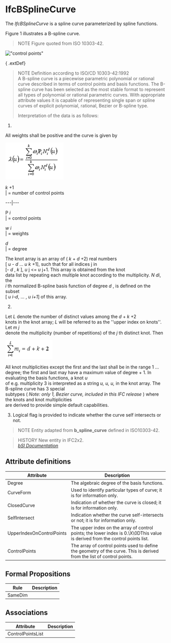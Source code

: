 IfcBSplineCurve
===============
The _IfcBSplineCurve_ is a spline curve parameterized by spline functions.  
  
Figure 1 illustrates a B-spline curve.  
  
> NOTE  Figure quoted from ISO 10303-42.  
  
!["control points"](../figures/ifcbsplinecurve-fig1.gif "Figure 1 -- B-spline
curve")  
  
{ .extDef}  
> NOTE  Definition according to ISO/CD 10303-42:1992  
> A B-spline curve is a piecewise parametric polynomial or rational curve
> described in terms of control points and basis functions. The B-spline curve
> has been selected as the most stable format to represent all types of
> polynomial or rational parametric curves. With appropriate attribute values
> it is capable of representing single span or spline curves of explicit
> polynomial, rational, Bezier or B-spline type.  
>  
> Interpretation of the data is as follows:

  

  1.   

All weights shall be positive and the curve is given by

  
![equation](../figures/ifcbsplinecurve-math1.gif)  
  
  
 _k_ +1  
| = number of control points  
  
---|---  
  
  
P _i_  
|  = control points  
  
  
  
 _w_ _i_  
|  = weights  
  
  
  
 _d_  
|  = degree  
  
  
  

The knot array is an array of ( _k_ + _d_ +2) real numbers  
[ _u_ - _d_ ... _u_ _k_ +1], such that for all indices j in  
[- _d_ , _k_ ], _u_ j <= _u_ j+1. This array is obtained from the knot  
data list by repeating each multiple knot according to the multiplicity. _N
di_, the  
 _i_ th normalized B-spline basis function of degree _d_ , is defined on the
subset  
[ _u i-d_, ... , _u i+1_] of this array.

  

  

  2.   

Let _L_ denote the number of distinct values among the _d_ + _k_ +2  
knots in the knot array; _L_ will be referred to as the ''upper index on
knots''. Let _m j_  
denote the multiplicity (number of repetitions) of the _j_ th distinct knot.
Then

  
![equation](../figures/ifcbsplinecurve-math2.gif)  

All knot multiplicities except the first and the last shall be in the range 1
...  
degree; the first and last may have a maximum value of degree + 1. In
evaluating the basis functions, a knot _u_  
of e.g. multiplicity 3 is interpreted as a string _u, u, u,_ in the knot
array. The B-spline curve has 3 special  
subtypes ( _Note: only 1, Bezier curve, included in this IFC release_ ) where
the knots and knot multiplicities  
are derived to provide simple default capabilities.

  

  

  3. Logical flag is provided to indicate whether the curve self intersects or not.
  

  
  
> NOTE  Entity adapted from **b_spline_curve** defined in ISO10303-42.  
  
> HISTORY  New entity in IFC2x2.  
[ _bSI
Documentation_](https://standards.buildingsmart.org/IFC/DEV/IFC4_2/FINAL/HTML/schema/ifcgeometryresource/lexical/ifcbsplinecurve.htm)


Attribute definitions
---------------------
| Attribute                 | Description                                                                                                                   |
|---------------------------|-------------------------------------------------------------------------------------------------------------------------------|
| Degree                    | The algebraic degree of the basis functions.                                                                                  |
| CurveForm                 | Used to identify particular types of curve; it is for information only.                                                       |
| ClosedCurve               | Indication of whether the curve is closed; it is for information only.                                                        |
| SelfIntersect             | Indication whether the curve self-intersects or not; it is for information only.                                              |
| UpperIndexOnControlPoints | The upper index on the array of control points; the lower index is 0.\X\0DThis value is derived from the control points list. |
| ControlPoints             | The array of control points used to define the geometry of the curve. This is derived from the list of control points.        |

Formal Propositions
-------------------
| Rule    | Description   |
|---------|---------------|
| SameDim |               |

Associations
------------
| Attribute         | Description   |
|-------------------|---------------|
| ControlPointsList |               |


